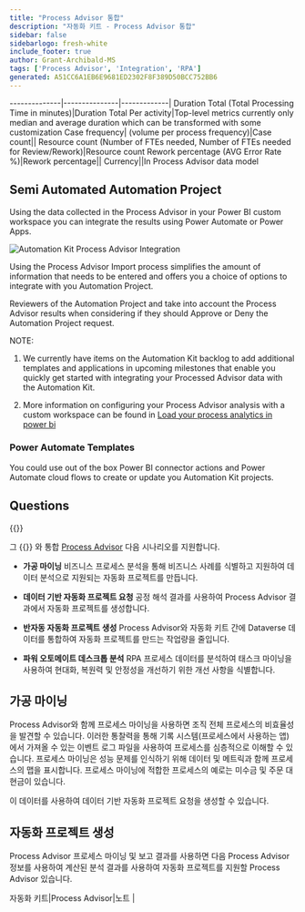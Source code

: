 ```yaml
---
title: "Process Advisor 통합"
description: "자동화 키트 - Process Advisor 통합"
sidebar: false
sidebarlogo: fresh-white
include_footer: true
author: Grant-Archibald-MS
tags: ['Process Advisor', 'Integration', 'RPA']
generated: A51CC6A1EB6E9681ED2302F8F389D50BCC752BB6
---
```

--------------|---------------|-------------|
Duration Total (Total Processing Time in minutes)|Duration Total Per activity|Top-level metrics currently only median and average duration which can be transformed with some customization
Case frequency| (volume per process frequency)|Case count||
Resource count (Number of FTEs needed, Number of FTEs needed for Review/Rework)|Resource count
Rework percentage (AVG Error Rate %)|Rework percentage||
Currency||In Process Advisor data model

## Semi Automated Automation Project

Using the data collected in the Process Advisor in your Power BI custom workspace you can integrate the results using Power Automate or Power Apps.

![Automation Kit Process Advisor Integration](/images/illustrations/process-advisor-integration.svg)

Using the Process Advisor Import process simplifies the amount of information that needs to be entered and offers you a choice of options to integrate with you Automation Project.

Reviewers of the Automation Project and take into account the Process Advisor results when considering if they should Approve or Deny the Automation Project request.

NOTE:

1. We currently have items on the Automation Kit backlog to add additional templates and applications in upcoming milestones that enable you quickly get started with integrating your Processed Advisor data with the Automation Kit.

2. More information on configuring your Process Advisor analysis with a custom workspace can be found in [Load your process analytics in power bi](https://learn.microsoft.com/en-us/power-automate/process-mining-pbi-workspace#load-your-process-analytics-in-power-bi)

### Power Automate Templates

You could use out of the box Power BI connector actions and Power Automate cloud flows to create or update you Automation Kit projects.

## Questions

{{<questions name="/content/en-us/backlog/process-advisor-integration.json" completed="Thank you for completing Process Advisor questions" showNavigationButtons=false >}}

그 {{<product-name>}} 와 통합 [Process Advisor](https://learn.microsoft.com/en-us/power-automate/process-advisor-overview) 다음 시나리오를 지원합니다.

- **가공 마이닝** 비즈니스 프로세스 분석을 통해 비즈니스 사례를 식별하고 지원하여 데이터 분석으로 지원되는 자동화 프로젝트를 만듭니다.

- **데이터 기반 자동화 프로젝트 요청** 공정 해석 결과를 사용하여 Process Advisor 결과에서 자동화 프로젝트를 생성합니다.

- **반자동 자동화 프로젝트 생성** Process Advisor와 자동화 키트 간에 Dataverse 데이터를 통합하여 자동화 프로젝트를 만드는 작업량을 줄입니다.

- **파워 오토메이트 데스크톱 분석** RPA 프로세스 데이터를 분석하여 태스크 마이닝을 사용하여 현대화, 복원력 및 안정성을 개선하기 위한 개선 사항을 식별합니다.

## 가공 마이닝

Process Advisor와 함께 프로세스 마이닝을 사용하면 조직 전체 프로세스의 비효율성을 발견할 수 있습니다. 이러한 통찰력을 통해 기록 시스템(프로세스에서 사용하는 앱)에서 가져올 수 있는 이벤트 로그 파일을 사용하여 프로세스를 심층적으로 이해할 수 있습니다. 프로세스 마이닝은 성능 문제를 인식하기 위해 데이터 및 메트릭과 함께 프로세스의 맵을 표시합니다. 프로세스 마이닝에 적합한 프로세스의 예로는 미수금 및 주문 대 현금이 있습니다.

이 데이터를 사용하여 데이터 기반 자동화 프로젝트 요청을 생성할 수 있습니다.

## 자동화 프로젝트 생성

Process Advisor 프로세스 마이닝 및 보고 결과를 사용하면 다음 Process Advisor 정보를 사용하여 계산된 분석 결과를 사용하여 자동화 프로젝트를 지원할 Process Advisor 있습니다.

자동화 키트|Process Advisor|노트        |
